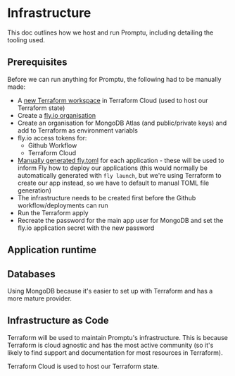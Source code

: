 # Infrastructure

This doc outlines how we host and run Promptu, including detailing the tooling used.

## Prerequisites

Before we can run anything for Promptu, the following had to be manually made:

* A [new Terraform workspace](https://app.terraform.io/app/sanyia/workspaces/new) in Terraform Cloud (used to host our Terraform state)
* Create a [fly.io organisation](https://fly.io/dashboard/promptu/billing)
* Create an organisation for MongoDB Atlas (and public/private keys) and add to Terraform as environment variabls
* fly.io access tokens for:
    * Github Workflow
    * Terraform Cloud 
* [Manually generated fly.toml](https://fly.io/docs/reference/configuration/) for each application - these will be used to inform Fly how to deploy our applications (this would normally be automatically generated with `fly launch`, but we're using Terraform to create our app instead, so we have to default to manual TOML file generation)
* The infrastructure needs to be created first before the Github workflow/deployments can run
* Run the Terraform apply
* Recreate the password for the main app user for MongoDB and set the fly.io application secret with the new password

## Application runtime

## Databases

Using MongoDB because it's easier to set up with Terraform and has a more mature provider.

## Infrastructure as Code

Terraform will be used to maintain Promptu's infrastructure. This is because Terraform is cloud agnostic and has the most active community (so it's likely to find support and documentation for most resources in Terraform).

Terraform Cloud is used to host our Terraform state.